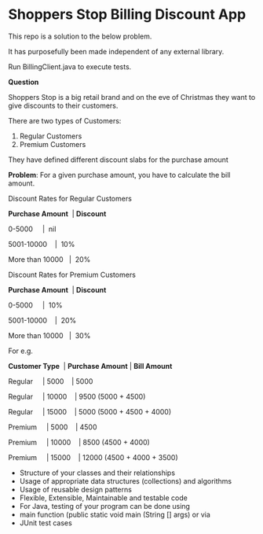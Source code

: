 # Shoppers Stop Billing Discount App

This repo is a solution to the below problem.

It has purposefully been made independent of any external library.

Run BillingClient.java to execute tests.


**Question**

Shoppers Stop is a big retail brand and on the eve of Christmas they want to give discounts to their customers.

There are two types of Customers:
1. Regular Customers
2. Premium Customers

They have defined different discount slabs for the purchase amount

**Problem**: For a given purchase amount, you have to calculate the bill amount.

Discount Rates for Regular Customers 

**Purchase Amount** &nbsp;|&nbsp;**Discount**

0-5000&nbsp;&nbsp;&nbsp;&nbsp;&nbsp;|&nbsp;&nbsp;nil

5001-10000&nbsp;&nbsp;&nbsp;&nbsp;|&nbsp;&nbsp;10%
 
More than 10000&nbsp;&nbsp;&nbsp;|&nbsp;&nbsp;20%

Discount Rates for Premium Customers 

**Purchase Amount** &nbsp;|&nbsp;**Discount**

0-5000&nbsp;&nbsp;&nbsp;&nbsp;&nbsp;|&nbsp;&nbsp;10%

5001-10000&nbsp;&nbsp;&nbsp;&nbsp;|&nbsp;&nbsp;20%
 
More than 10000&nbsp;&nbsp;&nbsp;|&nbsp;&nbsp;30%

For e.g.

**Customer Type**&nbsp;&nbsp;|&nbsp;**Purchase Amount**&nbsp;|&nbsp;**Bill Amount**

Regular&nbsp;&nbsp;&nbsp;&nbsp;&nbsp;|&nbsp;5000&nbsp;&nbsp;&nbsp;&nbsp;|&nbsp;5000

Regular&nbsp;&nbsp;&nbsp;&nbsp;&nbsp;|&nbsp;10000&nbsp;&nbsp;&nbsp;&nbsp;|&nbsp;9500 (5000 + 4500)

Regular&nbsp;&nbsp;&nbsp;&nbsp;&nbsp;|&nbsp;15000&nbsp;&nbsp;&nbsp;&nbsp;|&nbsp;5000 (5000 + 4500 + 4000)


Premium&nbsp;&nbsp;&nbsp;&nbsp;&nbsp;|&nbsp;5000&nbsp;&nbsp;&nbsp;&nbsp;|&nbsp;4500

Premium&nbsp;&nbsp;&nbsp;&nbsp;&nbsp;|&nbsp;10000&nbsp;&nbsp;&nbsp;&nbsp;|&nbsp;8500 (4500 + 4000)

Premium&nbsp;&nbsp;&nbsp;&nbsp;&nbsp;|&nbsp;15000&nbsp;&nbsp;&nbsp;&nbsp;|&nbsp;12000 (4500 + 4000 + 3500)


* Structure of your classes and their relationships
* Usage of appropriate data structures (collections) and algorithms
* Usage of reusable design patterns
* Flexible, Extensible, Maintainable and testable code
* For Java, testing of your program can be done using
 * main function (public static void main (String [] args) or via
 * JUnit test cases
  